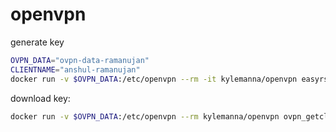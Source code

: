 # openvpn

generate key
```bash
OVPN_DATA="ovpn-data-ramanujan"
CLIENTNAME="anshul-ramanujan"
docker run -v $OVPN_DATA:/etc/openvpn --rm -it kylemanna/openvpn easyrsa build-client-full ${CLIENTNAME} nopass
```

download key:
```bash
docker run -v $OVPN_DATA:/etc/openvpn --rm kylemanna/openvpn ovpn_getclient ${CLIENTNAME} > ${CLIENTNAME}.ovpn
```

